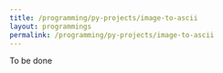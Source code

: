 ```yaml
---
title: /programming/py-projects/image-to-ascii
layout: programmings
permalink: /programming/py-projects/image-to-ascii
---
```


To be done
